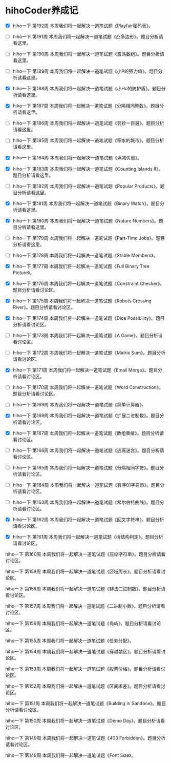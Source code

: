 # hihoCoder养成记
- [x] hiho一下 第192周
本周我们将一起解决一道笔试题《Playfair密码表》。

- [ ] hiho一下 第191周
本周我们将一起解决一道笔试题《凸多边形》。题目分析请看这里。

- [ ] hiho一下 第190周
本周我们将一起解决一道笔试题《震荡数组》。题目分析请看这里。

- [ ] hiho一下 第189周
本周我们将一起解决一道笔试题《小P的强力值》。题目分析请看这里。

- [x] hiho一下 第188周
本周我们将一起解决一道笔试题《小Ho的防护盾》。题目分析请看这里。

- [x] hiho一下 第187周
本周我们将一起解决一道笔试题《分隔相同整数》。题目分析请看这里。

- [ ] hiho一下 第186周
本周我们将一起解决一道笔试题《罚抄一百遍》。题目分析请看这里。

- [ ] hiho一下 第185周
本周我们将一起解决一道笔试题《积水的城市》。题目分析请看这里。

- [x] hiho一下 第184周
本周我们将一起解决一道笔试题《满减优惠》。

- [x] hiho一下 第183周
本周我们将一起解决一道笔试题《Counting Islands II》。题目分析请看这里。

- [ ] hiho一下 第182周
本周我们将一起解决一道笔试题《Popular Products》。题目分析请看这里。

- [x] hiho一下 第181周
本周我们将一起解决一道笔试题《Binary Watch》。题目分析请看这里。

- [x] hiho一下 第180周
本周我们将一起解决一道笔试题《Nature Numbers》。题目分析请看这里。

- [ ] hiho一下 第179周
本周我们将一起解决一道笔试题《Part-Time Jobs》。题目分析请看这里。

- [ ] hiho一下 第178周
本周我们将一起解决一道笔试题《Stable Members》。

- [x] hiho一下 第177周
本周我们将一起解决一道笔试题《Full Binary Tree Picture》。

- [x] hiho一下 第176周
本周我们将一起解决一道笔试题《Constraint Checker》。题目分析请看讨论区。

- [x] hiho一下 第175周
本周我们将一起解决一道笔试题《Robots Crossing River》。题目分析请看讨论区。

- [x] hiho一下 第174周
本周我们将一起解决一道笔试题《Dice Possibility》。题目分析请看讨论区。

- [ ] hiho一下 第173周
本周我们将一起解决一道笔试题《A Game》。题目分析请看讨论区。

- [ ] hiho一下 第172周
本周我们将一起解决一道笔试题《Matrix Sum》。题目分析请看讨论区。

- [x] hiho一下 第171周
本周我们将一起解决一道笔试题《Email Merge》。题目分析请看讨论区。

- [ ] hiho一下 第170周
本周我们将一起解决一道笔试题《Word Construction》。题目分析请看讨论区。

- [ ] hiho一下 第169周
本周我们将一起解决一道笔试题《简单计算器》。

- [x] hiho一下 第168周
本周我们将一起解决一道笔试题《扩展二进制数》。题目分析请看讨论区。

- [x] hiho一下 第167周
本周我们将一起解决一道笔试题《数组重排》。题目分析请看讨论区。

- [ ] hiho一下 第166周
本周我们将一起解决一道笔试题《逃离迷宫》。题目分析请看讨论区。

- [ ] hiho一下 第165周
本周我们将一起解决一道笔试题《分隔相同字符》。题目分析请看讨论区。

- [ ] hiho一下 第164周
本周我们将一起解决一道笔试题《有序01字符串》。题目分析请看讨论区。

- [ ] hiho一下 第163周
本周我们将一起解决一道笔试题《希尔伯特曲线》。题目分析请看讨论区。

- [x] hiho一下 第162周
本周我们将一起解决一道笔试题《回文字符串》。题目分析请看讨论区。

- [x] hiho一下 第161周
本周我们将一起解决一道笔试题《树结构判定》。题目分析请看讨论区。

hiho一下 第160周
本周我们将一起解决一道笔试题《压缩字符串》。题目分析请看讨论区。

hiho一下 第159周
本周我们将一起解决一道笔试题《区域周长》。题目分析请看讨论区。

hiho一下 第158周
本周我们将一起解决一道笔试题《非法二进制数》。题目分析请看讨论区。

hiho一下 第157周
本周我们将一起解决一道笔试题《二进制小数》。题目分析请看讨论区。

hiho一下 第156周
本周我们将一起解决一道笔试题《岛屿》。题目分析请看讨论区。

hiho一下 第155周
本周我们将一起解决一道笔试题《任务分配》。

hiho一下 第154周
本周我们将一起解决一道笔试题《穿越禁区》。题目分析请看讨论区。

hiho一下 第153周
本周我们将一起解决一道笔试题《股票价格》。题目分析请看讨论区。

hiho一下 第152周
本周我们将一起解决一道笔试题《区间求差》。题目分析请看讨论区。

hiho一下 第151周
本周我们将一起解决一道笔试题《Building in Sandbox》。题目分析请看讨论区。

hiho一下 第150周
本周我们将一起解决一道笔试题《Demo Day》。题目分析请看讨论区。

hiho一下 第149周
本周我们将一起解决一道笔试题《403 Forbidden》。题目分析请看讨论区。

hiho一下 第148周
本周我们将一起解决一道笔试题《Font Size》。